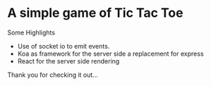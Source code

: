 # A simple game of Tic Tac Toe

Some Highlights
* Use of socket io to emit events. 
* Koa as framework for the server side a replacement for express 
* React for the server side rendering


Thank you for checking it out...

